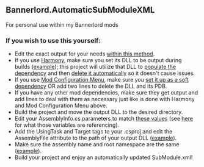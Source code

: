 ## Bannerlord.AutomaticSubModuleXML
For personal use within my Bannerlord mods

### If you wish to use this yourself:
- Edit the exact output for your needs [within this method](https://github.com/pointfeev/AutomaticSubModuleXML/blob/main/AutomaticSubModuleXML.cs#L17).
- If you use [Harmony](https://github.com/pardeike/Harmony), make sure you set its DLL to be output during builds ([example](https://github.com/pointfeev/SortedIncome/blob/main/SortedIncome.csproj#L47)); this project will utilize that DLL to [populate the dependency](https://github.com/pointfeev/AutomaticSubModuleXML/blob/main/AutomaticSubModuleXML.cs#L45) and then [delete it automatically](https://github.com/pointfeev/AutomaticSubModuleXML/blob/main/AutomaticSubModuleXML.cs#L49) so it doesn't cause issues.
- If you use [Mod Configuration Menu](https://github.com/Aragas/Bannerlord.MBOptionScreen), make sure you [set it up as a soft dependency](https://mcm.bannerlord.aragas.org/articles/MCMv5/mcmv5-soft-dependency.html) OR add two lines to delete the DLL and its PDB.
- If you have any other mod dependencies, make sure they get output and add lines to deal with them as necessary just like is done with Harmony and Mod Configuration Menu above.
- Build the project and move the output DLL to the desired directory.
- Edit your AssemblyInfo.cs parameters to match [these values](https://github.com/pointfeev/SortedIncome/blob/main/Properties/AssemblyInfo.cs#L6) (see [here](https://github.com/pointfeev/SortedIncome/blob/main/SubModule.cs#L19) for what those variables are referencing).
- Add the UsingTask and Target tags to your .csproj and edit the AssemblyFile attribute to the path of your output DLL ([example](https://github.com/pointfeev/SortedIncome/blob/main/SortedIncome.csproj#L49)).
- Make sure the assembly name and root namespace are the same ([example](https://github.com/pointfeev/SortedIncome/blob/main/SortedIncome.csproj#L13)).
- Build your project and enjoy an automatically updated SubModule.xml!
